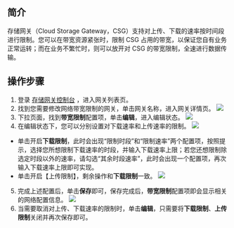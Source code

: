 ## 简介
存储网关（Cloud Storage Gateway，CSG）支持对上传、下载的速率按时间段进行限制。您可以在带宽资源紧张时，限制 CSG 占用的带宽，以保证您自有业务正常运转；而在业务不繁忙时，则可以放开对 CSG 的带宽限制，全速进行数据传输。

## 操作步骤

1. 登录 [存储网关控制台](https://console.cloud.tencent.com/csg) ，进入网关列表页。
2. 找到您需要修改网络带宽限制的网关，单击网关名称，进入网关详情页。
![](https://main.qcloudimg.com/raw/bed72ab8c433ff256b03148cb32a5fac.jpg)
3. 下拉页面，找到**带宽限制**配置项，单击**编辑**，进入编辑状态。
![](https://main.qcloudimg.com/raw/c75f6c599d5e380aced157c800dfa56a.png)
4. 在编辑状态下，您可以分别设置对下载速率和上传速率的限制。
![](https://main.qcloudimg.com/raw/cd7a31a724a853ad3845f7c1b766efed.png)
 - 单击开启**下载限制**，此时会出现“限制时段”和“限制速率”两个配置项，按照提示，选择您所想限制下载速率的时段，并输入下载速率上限；若您还想限制除选定时段以外的速率，请勾选“其余时段速率”，此时会出现一个配置项，再次输入下载速率上限即可实现。
 - 单击开启【上传限制】，剩余操作和**下载限制**一致。
![](https://main.qcloudimg.com/raw/7c0298e8d401a3a23b747e208991078d.png)
5. 完成上述配置后，单击**保存**即可，保存完成后，**带宽限制**配置项即会显示相关的网络配置信息。
 ![](https://main.qcloudimg.com/raw/f95e33919a17a757a5ae4f9f79323bf6.png)
6. 当需要取消对上传、下载速率的限制时，单击**编辑**，只需要将**下载限制**、**上传限制**关闭并再次保存即可。
